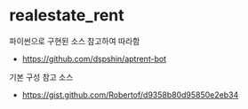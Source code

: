# realestate_rent

파이썬으로 구현된 소스 참고하여 따라함
* https://github.com/dspshin/aptrent-bot

기본 구성 참고 소스
* https://gist.github.com/Robertof/d9358b80d95850e2eb34
